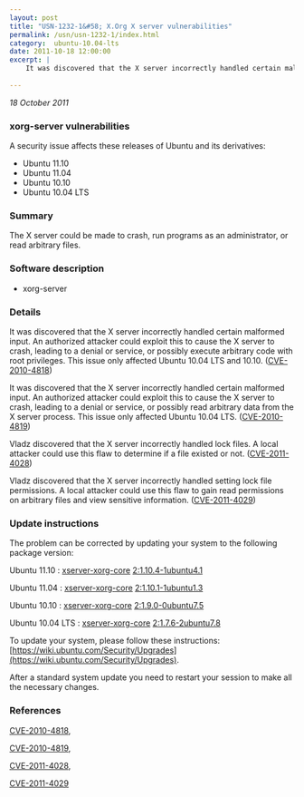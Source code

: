 ```yaml
---
layout: post
title: "USN-1232-1&#58; X.Org X server vulnerabilities"
permalink: /usn/usn-1232-1/index.html
category:  ubuntu-10.04-lts
date: 2011-10-18 12:00:00
excerpt: |
    It was discovered that the X server incorrectly handled certain malformed input. An authorized attacker could exploit this to cause the X server to crash, leading to a denial or service, or possibly execute arbitrary code with root privileges. This issue only affected Ubuntu 10.04 LTS and 10.10. ([CVE-2010-4818](http://people.ubuntu.com/~ubuntu-security/cve/CVE-2010-4818))
    
--- 
```

 
 

*18 October 2011*

### xorg-server vulnerabilities

A security issue affects these releases of Ubuntu and its derivatives:

* Ubuntu 11.10
* Ubuntu 11.04
* Ubuntu 10.10
* Ubuntu 10.04 LTS

### Summary

The X server could be made to crash, run programs as an administrator, or read arbitrary files.

### Software description

* xorg-server 

### Details

It was discovered that the X server incorrectly handled certain malformed input. An authorized attacker could exploit this to cause the X server to crash, leading to a denial or service, or possibly execute arbitrary code with root privileges. This issue only affected Ubuntu 10.04 LTS and 10.10. ([CVE-2010-4818](http://people.ubuntu.com/~ubuntu-security/cve/CVE-2010-4818))

It was discovered that the X server incorrectly handled certain malformed input. An authorized attacker could exploit this to cause the X server to crash, leading to a denial or service, or possibly read arbitrary data from the X server process. This issue only affected Ubuntu 10.04 LTS. ([CVE-2010-4819](http://people.ubuntu.com/~ubuntu-security/cve/CVE-2010-4819))

Vladz discovered that the X server incorrectly handled lock files. A local attacker could use this flaw to determine if a file existed or not. ([CVE-2011-4028](http://people.ubuntu.com/~ubuntu-security/cve/CVE-2011-4028))

Vladz discovered that the X server incorrectly handled setting lock file permissions. A local attacker could use this flaw to gain read permissions on arbitrary files and view sensitive information. ([CVE-2011-4029](http://people.ubuntu.com/~ubuntu-security/cve/CVE-2011-4029)) 

### Update instructions

The problem can be corrected by updating your system to the following package version:

Ubuntu 11.10
 : [xserver-xorg-core](https://launchpad.net/ubuntu/+source/xorg-server) <span> [2:1.10.4-1ubuntu4.1](https://launchpad.net/ubuntu/+source/xorg-server/2:1.10.4-1ubuntu4.1) </span> 

Ubuntu 11.04
 : [xserver-xorg-core](https://launchpad.net/ubuntu/+source/xorg-server) <span> [2:1.10.1-1ubuntu1.3](https://launchpad.net/ubuntu/+source/xorg-server/2:1.10.1-1ubuntu1.3) </span> 

Ubuntu 10.10
 : [xserver-xorg-core](https://launchpad.net/ubuntu/+source/xorg-server) <span> [2:1.9.0-0ubuntu7.5](https://launchpad.net/ubuntu/+source/xorg-server/2:1.9.0-0ubuntu7.5) </span> 

Ubuntu 10.04 LTS
 : [xserver-xorg-core](https://launchpad.net/ubuntu/+source/xorg-server) <span> [2:1.7.6-2ubuntu7.8](https://launchpad.net/ubuntu/+source/xorg-server/2:1.7.6-2ubuntu7.8) </span> 

To update your system, please follow these instructions: [https://wiki.ubuntu.com/Security/Upgrades](https://wiki.ubuntu.com/Security/Upgrades).

After a standard system update you need to restart your session to make all the necessary changes. 

### References

 
 [CVE-2010-4818](http://people.ubuntu.com/~ubuntu-security/cve/CVE-2010-4818), 

 [CVE-2010-4819](http://people.ubuntu.com/~ubuntu-security/cve/CVE-2010-4819), 

 [CVE-2011-4028](http://people.ubuntu.com/~ubuntu-security/cve/CVE-2011-4028), 

 [CVE-2011-4029](http://people.ubuntu.com/~ubuntu-security/cve/CVE-2011-4029)
 

